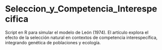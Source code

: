 # Seleccion_y_Competencia_Interespecifica
Script en R para simular el modelo de León (1974).  El artículo explora el efecto de la selección natural en contextos de competencia interespecífica, integrando genética de poblaciones y ecología. 
